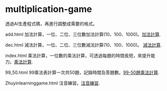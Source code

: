 # multiplication-game

透過AI生產程式碼，再進行調整成需要的格式。

add.html 加法計算，一位、二位、三位數加法計算(10、100、1000)。[加法計算](https://joeking-wu.github.io/multiplication-game/add.html).

dec.html 減法計算，一位、二位、三位數減法計算(10、100、1000)。 [減法計算](https://joeking-wu.github.io/multiplication-game/dec.html).

index.html 乘法計算，一位數的乘法計算，可透過每題的時間長短，來提升能力。[乘法計算](https://joeking-wu.github.io/multiplication-game/index.html).

99_50.html 99乘法表計算一次共50題，記錄時間及答題數。[99-50題乘法計算](https://joeking-wu.github.io/multiplication-game/99_50.html).

Zhuyinlearninggame.html 注音練習。[注音練習](https://joeking-wu.github.io/multiplication-game/Zhuyinlearninggame.html).

